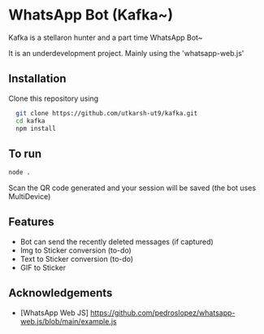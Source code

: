 
# WhatsApp Bot (Kafka~)

Kafka is a stellaron hunter and a part time WhatsApp Bot~

It is an underdevelopment project. Mainly using the 'whatsapp-web.js'


## Installation

Clone this repository using

```bash
  git clone https://github.com/utkarsh-ut9/kafka.git
  cd kafka
  npm install
```
    
## To run

```bash
node .
````
Scan the QR code generated and your session will be saved (the bot uses MultiDevice)

## Features

- Bot can send the recently deleted messages (if captured)
- Img to Sticker conversion (to-do)
- Text to Sticker conversion (to-do)
- GIF to Sticker


## Acknowledgements

 - [WhatsApp Web JS] https://github.com/pedroslopez/whatsapp-web.js/blob/main/example.js
 

